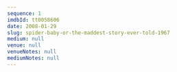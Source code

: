 ```yaml
---
sequence: 1
imdbId: tt0058606
date: 2008-01-29
slug: spider-baby-or-the-maddest-story-ever-told-1967
medium: null
venue: null
venueNotes: null
mediumNotes: null
---
```


